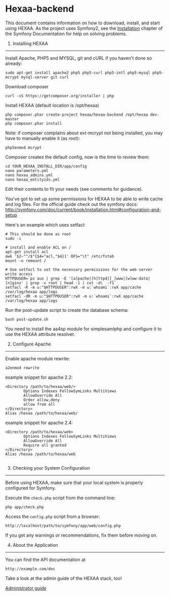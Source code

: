 Hexaa-backend
========================
This document contains information on how to download, install, and start
using HEXAA. As the project uses Symfony2, see the [Installation][1]
chapter of the Symfony Documentation for help on solving problems.


1) Installing HEXAA
----------------------------------

Install Apache, PHP5 and MYSQL, git and cURL if you haven't done so already:

    sudo apt-get install apache2 php5 php5-curl php5-intl php5-mysql php5-mcrypt mysql-server git curl
    
Download composer

    curl -sS https://getcomposer.org/installer | php

Install HEXAA (default location is /opt/hexaa)

    php composer.phar create-project hexaa/hexaa-backend /opt/hexaa dev-master
    php composer.phar install
    
Note: if composer complains about ext-mcrypt not being installed, you may have to manually enable it (as root):

    php5enmod mcrypt


Composer creates the default config, now is the time to review them: 

```
cd YOUR_HEXAA_INSTALL_DIR/app/config
nano parameters.yml
nano hexaa_admins.yml
nano hexaa_entityids.yml
```

Edit their contents to fit your needs (see comments for guidance).

You've got to set up some permissions for HEXAA to be able to write cache and log files.
For the official guide check out the symfony docs:
http://symfony.com/doc/current/book/installation.html#configuration-and-setup


Here's an example which uses setfacl:

```
# This should be done as root
sudo -i

# install and enable ACL on /
apt-get install acl
awk '$2~"^/$"{$4="acl,"$4}1' OFS="\t" /etc/fstab
mount -o remount /

# Use setfacl to set the necessary permissions for the web server write access
HTTPDUSER=`ps aux | grep -E '[a]pache|[h]ttpd|[_]www|[w]ww-data|[n]ginx' | grep -v root | head -1 | cut -d\  -f1`
setfacl -R -m u:"$HTTPDUSER":rwX -m u:`whoami`:rwX app/cache /var/log/hexaa app/logs
setfacl -dR -m u:"$HTTPDUSER":rwX -m u:`whoami`:rwX app/cache /var/log/hexaa app/logs
```

Run the post-update script to create the database schema:

    bash post-update.sh

You need to install the aa4sp module for simplesamlphp and configure it to use the HEXAA attribute resolver.

2) Configure Apache
-------------------

Enable apache module rewrite:

    a2enmod rewrite

example snippet for apache 2.2:

```
<Directory /path/to/hexaa/web/>
        Options Indexes FollowSymLinks MultiViews
        AllowOverride All
        Order allow,deny
        allow from all
</Directory>
Alias /hexaa /path/to/hexaa/web/
```

example snippet for apache 2.4:

```
<Directory /path/to/hexaa/web>
        Options Indexes FollowSymLinks MultiViews
        AllowOverride All
        Require all granted
</Directory>
Alias /hexaa /path/to/hexaa/web
        
```


3) Checking your System Configuration
-------------------------------------

Before using HEXAA, make sure that your local system is properly
configured for Symfony.

Execute the `check.php` script from the command line:

    php app/check.php

Access the `config.php` script from a browser:

    http://localhost/path/to/symfony/app/web/config.php

If you get any warnings or recommendations, fix them before moving on.

4) About the Application
--------------------------------

You can find the API documentation at

    http://example.com/doc

Take a look at the admin guide of the HEXAA stack, too!

[Administrator guide](https://github.com/hexaaproject/hexaa-backend/blob/master/doc/administrator-guide.md)

[1]:  http://symfony.com/doc/2.1/book/installation.html
